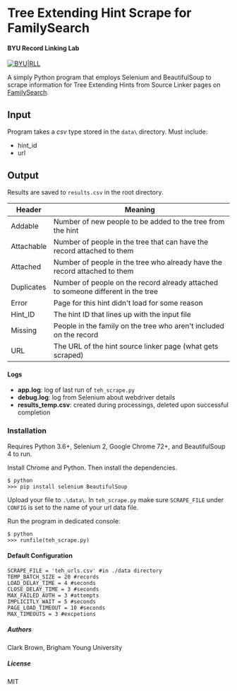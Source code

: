 # Tree Extending Hint Scrape for FamilySearch
#### BYU Record Linking Lab

[![BYU|RLL](http://rll.byu.edu/Plugins/SCE/Images/logo_full.jpg)](http://rll.byu.edu/)

A simply Python program that employs Selenium and BeautifulSoup to scrape information for Tree Extending Hints from Source Linker pages on [FamilySearch](http://familysearch.org).

## Input
Program takes a *csv* type stored in the `data\` directory. Must include:
 - hint_id
 - url

## Output
Results are saved to `results.csv` in the root directory. 

| Header | Meaning |
| ------ | ------ |
| Addable | Number of new people to be added to the tree from the hint |
| Attachable | Number of people in the tree that can have the record attached to them |
| Attached | Number of people in the tree who already have the record attached to them |
| Duplicates | Number of people on the record already attached to someone different in the tree |
| Error | Page for this hint didn't load for some reason |
| Hint_ID | The hint ID that lines up with the input file |
| Missing | People in the family on the tree who aren't included on the record |
| URL | The URL of the hint source linker page (what gets scraped) |

#### Logs
 - **app.log**: log of last run of `teh_scrape.py`
 - **debug.log**: log from Selenium about webdriver details
 - **results_temp.csv**: created during processings, deleted upon successful completion

### Installation

Requires Python 3.6+, Selenium 2, Google Chrome 72+, and BeautifulSoup 4 to run.

Install Chrome and Python. Then install the dependencies.
```
$ python
>>> pip install selenium BeautifulSoup
```

Upload your file to `.\data\`. In `teh_scrape.py` make sure `SCRAPE_FILE` under `CONFIG` is set to the name of your url data file.

Run the program in dedicated console:
```
$ python
>>> runfile(teh_scrape.py)
```

#### Default Configuration
```
SCRAPE_FILE = 'teh_urls.csv' #in ./data directory
TEMP_BATCH_SIZE = 20 #records
LOAD_DELAY_TIME = 4 #seconds
CLOSE_DELAY_TIME = 3 #seconds
MAX_FAILED_AUTH = 3 #attempts
IMPLICITLY_WAIT = 5 #seconds
PAGE_LOAD_TIMEOUT = 10 #seconds
MAX_TIMEOUTS = 3 #excpetions
```

##### Authors
Clark Brown, Brigham Young University

##### License
MIT

